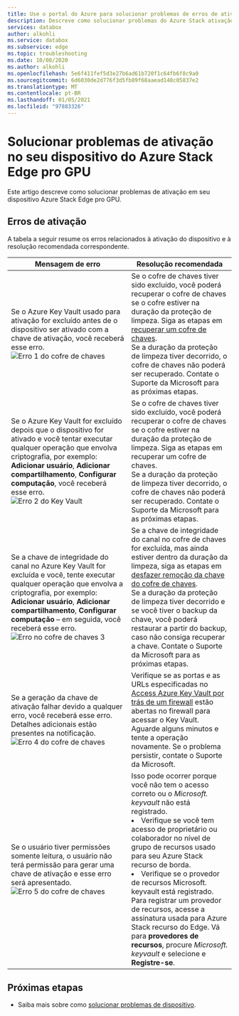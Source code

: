 ```yaml
---
title: Use o portal do Azure para solucionar problemas de erros de ativação relacionados ao Azure Stack Edge pro com GPU | Microsoft Docs
description: Descreve como solucionar problemas do Azure Stack ativação de GPU do Edge pro e questões relacionadas ao cofre da chave.
services: databox
author: alkohli
ms.service: databox
ms.subservice: edge
ms.topic: troubleshooting
ms.date: 10/08/2020
ms.author: alkohli
ms.openlocfilehash: 5e6f411fef5d3e27b6ad61b720f1c64fb6f8c9a0
ms.sourcegitcommit: 6d6030de2d776f3d5fb89f68aaead148c05837e2
ms.translationtype: MT
ms.contentlocale: pt-BR
ms.lasthandoff: 01/05/2021
ms.locfileid: "97883326"
---
```

# <a name="troubleshoot-activation-issues-on-your-azure-stack-edge-pro-gpu-device"></a>Solucionar problemas de ativação no seu dispositivo do Azure Stack Edge pro GPU 

<!--[!INCLUDE [applies-to-skus](../../includes/azure-stack-edge-applies-to-all-sku.md)]-->

Este artigo descreve como solucionar problemas de ativação em seu dispositivo Azure Stack Edge pro GPU. 


## <a name="activation-errors"></a>Erros de ativação

A tabela a seguir resume os erros relacionados à ativação do dispositivo e à resolução recomendada correspondente.

| Mensagem de erro| Resolução recomendada |
|------------------------------------------------------|--------------------------------------|
| Se o Azure Key Vault usado para ativação for excluído antes de o dispositivo ser ativado com a chave de ativação, você receberá esse erro. <br> ![Erro 1 do cofre de chaves](./media/azure-stack-edge-gpu-troubleshoot-activation/key-vault-error-1.png)  | Se o cofre de chaves tiver sido excluído, você poderá recuperar o cofre de chaves se o cofre estiver na duração da proteção de limpeza. Siga as etapas em [recuperar um cofre de chaves](../key-vault/general/key-vault-recovery.md#list-recover-or-purge-soft-deleted-secrets-keys-and-certificates). <br>Se a duração da proteção de limpeza tiver decorrido, o cofre de chaves não poderá ser recuperado. Contate o Suporte da Microsoft para as próximas etapas. |
| Se o Azure Key Vault for excluído depois que o dispositivo for ativado e você tentar executar qualquer operação que envolva criptografia, por exemplo: **Adicionar usuário**, **Adicionar compartilhamento**, **Configurar computação**, você receberá esse erro. <br> ![Erro 2 do Key Vault](./media/azure-stack-edge-gpu-troubleshoot-activation/key-vault-error-2.png)    | Se o cofre de chaves tiver sido excluído, você poderá recuperar o cofre de chaves se o cofre estiver na duração da proteção de limpeza. Siga as etapas em recuperar um cofre de chaves. <br>Se a duração da proteção de limpeza tiver decorrido, o cofre de chaves não poderá ser recuperado. Contate o Suporte da Microsoft para as próximas etapas. |
| Se a chave de integridade do canal no Azure Key Vault for excluída e você, tente executar qualquer operação que envolva a criptografia, por exemplo: **Adicionar usuário**, **Adicionar compartilhamento**, **Configurar computação** – em seguida, você receberá esse erro. <br> ![Erro no cofre de chaves 3](./media/azure-stack-edge-gpu-troubleshoot-activation/key-vault-error-3.png) | Se a chave de integridade do canal no cofre de chaves for excluída, mas ainda estiver dentro da duração da limpeza, siga as etapas em [desfazer remoção da chave do cofre de chaves](/powershell/module/az.keyvault/undo-azkeyvaultkeyremoval). <br>Se a duração da proteção de limpeza tiver decorrido e se você tiver o backup da chave, você poderá restaurar a partir do backup, caso não consiga recuperar a chave. Contate o Suporte da Microsoft para as próximas etapas. |
| Se a geração da chave de ativação falhar devido a qualquer erro, você receberá esse erro. Detalhes adicionais estão presentes na notificação. <br> ![Erro 4 do cofre de chaves](./media/azure-stack-edge-gpu-troubleshoot-activation/key-vault-error-4.png)   | Verifique se as portas e as URLs especificadas no [Access Azure Key Vault por trás de um firewall](../key-vault/general/access-behind-firewall.md) estão abertas no firewall para acessar o Key Vault. Aguarde alguns minutos e tente a operação novamente. Se o problema persistir, contate o Suporte da Microsoft. |
| Se o usuário tiver permissões somente leitura, o usuário não terá permissão para gerar uma chave de ativação e esse erro será apresentado. <br> ![Erro 5 do cofre de chaves](./media/azure-stack-edge-gpu-troubleshoot-activation/key-vault-error-5.png) | Isso pode ocorrer porque você não tem o acesso correto ou o  *Microsoft. keyvault* não está registrado.<li>Verifique se você tem acesso de proprietário ou colaborador no nível de grupo de recursos usado para seu Azure Stack recurso de borda.</li><li>Verifique se o provedor de recursos Microsoft. keyvault está registrado. Para registrar um provedor de recursos, acesse a assinatura usada para Azure Stack recurso do Edge. Vá para **provedores de recursos**, procure *Microsoft. keyvault* e selecione e **Registre-se**.</li> |

## <a name="next-steps"></a>Próximas etapas

- Saiba mais sobre como [solucionar problemas de dispositivo](azure-stack-edge-gpu-troubleshoot.md).
